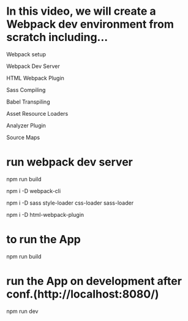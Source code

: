 # In this video, we will create a Webpack dev environment from scratch including...

Webpack setup

Webpack Dev Server

HTML Webpack Plugin

Sass Compiling

Babel Transpiling

Asset Resource Loaders

Analyzer Plugin

Source Maps

# run webpack dev server

npm run build

npm i -D webpack-cli

npm i -D sass style-loader css-loader sass-loader

npm i -D html-webpack-plugin

# to run the App

npm run build

# run the App on development after conf.(http://localhost:8080/)

npm run dev
